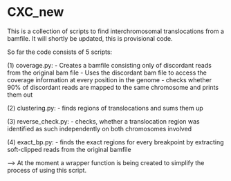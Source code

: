 # CXC_new
This is a collection of scripts to find interchromosomal translocations from a bamfile. 
It will shortly be updated, this is provisional code. 

So far the code consists of 5 scripts:

(1) coverage.py:
    - Creates a bamfile consisting only of discordant reads from the original bam file
    - Uses the discordant bam file to access the coverage information at every position in the genome
    - checks whether 90% of discordant reads are mapped to the same chromosome and prints them out
    
(2) clustering.py:
    - finds regions of translocations and sums them up
  
(3) reverse_check.py:
    - checks, whether a translocation region was identified as such independently on both chromosomes involved
    
(4) exact_bp.py:
    - finds the exact regions for every breakpoint by extracting soft-clipped reads from the original bamfile
    
--> At the moment a wrapper function is being created to simplify the process of using this script.
